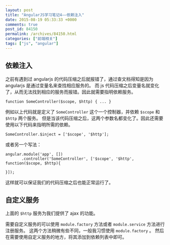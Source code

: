```yaml
---
layout: post
title: "AngularJS学习笔记4——依赖注入"
date: 2015-08-19 05:33:33 +0000
comments: true
post_id: 84150
permalink: /archives/84150.html
categories: ["前端相关"]
tags: ["js", "angular"]
---
```


## 依赖注入
之前有遇到过 angularjs 的代码压缩之后就报错了，通过查文档得知是因为 angularjs 是通过变量名来查找相应服务的。
而 js 代码压缩之后变量名就变化了，从而无法找到相应的服务而报错。因此就需要指明依赖服务。

```
function SomeController($scope, $http) { ... }
```

例如以上代码就是定义了 `SomeController` 这个一个控制器，并依赖 `$scope` 和 `$http` 两个服务。
但是当该代码压缩之后，这两个参数名都变化了。因此还需要使用以下代码来指明所需的依赖。

```
SomeController.$inject = ['$scope', '$http'];
```

或者另一个写法：

```
angular.module('app', [])
       .controller('SomeController', ['$scope', '$http', function($scope, $http){

}]);
```

这样就可以保证我们的代码压缩之后也能正常运行了。

## 自定义服务
上面的 `$http` 服务为我们提供了 ajax 的功能。

需要自定义服务的可以使用 `module.factory` 方法或者 `module.service` 方法进行注册服务。
这两个方法稍微有些不同，一般我习惯使用 `module.factory` 。
然后在需要使用自定义服务的地方，将其添加到依赖列表中即可。
